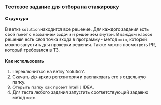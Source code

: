 ### Тестовое задание для отбора на стажировку
#### Структура
В ветке `solution` находится все решение. Для каждого задания есть свой пакет с названием задачи и решением внутри.
В каждом классе решения есть своя точка входа в программу - метод `main`, который можно запустить для проверки решения.
Также можно посмотреть PR, который требовался в ТЗ.
#### Как использовать
1. Переключиться на ветку 'solution'.
2. Скачать zip-архив репозитория и распаковать его в отдельную папку.
3. Открыть папку как проект IntelliJ IDEA.
4. Для теста любого задания запустить соответствующий заданию метод `main`.
